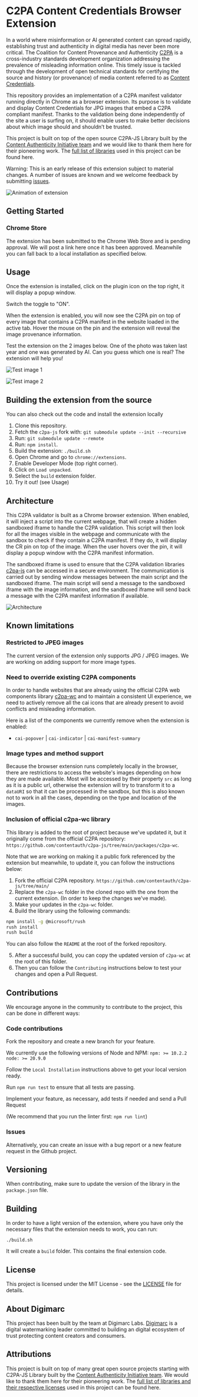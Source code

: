 # C2PA Content Credentials Browser Extension

In a world where misinformation or AI generated content can spread rapidly, establishing trust and authenticity in digital media has never been more critical. The Coalition for Content Provenance and Authenticity [C2PA](https://c2pa.org/) is a cross-industry standards development organization addressing the prevalence of misleading information online. This timely issue is tackled through the development of open technical standards for certifying the source and history (or provenance) of media content referred to as [Content Credentials](https://contentcredentials.org/).

This repository provides an implementation of a C2PA manifest validator running directly in Chrome as a browser extension. Its purpose is to validate and display Content Credentials for JPG images that embed a C2PA compliant manifest. Thanks to the validation being done independently of the site a user is surfing on, it should enable users to make better decisions about which image should and shouldn’t be trusted. 

This project is built on top of the open source C2PA-JS Library built by the [Content Authenticity Initiative team](https://opensource.contentauthenticity.org/) and we would like to thank them here for their pioneering work. The [full list of libraries](blob/main/THIRD_PARTY_LICENSES.md) used in this project can be found here. 

Warning: This is an early release of this extension subject to material changes. A number of issues are known and we welcome feedback by submitting [issues](issues). 

![Animation of extension](docs/c2pa-extension-digimarc.gif)

## Getting Started

### Chrome Store

The extension has been submitted to the Chrome Web Store and is pending approval. We will post a link here once it has been approved.
Meanwhile you can fall back to a local installation as specified below.

## Usage

Once the extension is installed, click on the plugin icon on the top right, it will display a popup window.

Switch the toggle to "ON".

When the extension is enabled, you will now see the C2PA pin on top of every image that contains a C2PA manifest in the website loaded in the active tab. Hover the mouse on the pin and the extension will reveal the image provenance information.

Test the extension on the 2 images below. One of the photo was taken last year and one was generated by AI. Can you guess which one is real? The extension will help you!

![Test image 1](https://raw.githubusercontent.com/digimarc-corp/c2pa-content-credentials-extension/beta-release/docs/genai-picture-validate-protected.jpg)

![Test image 2](https://github.com/digimarc-corp/c2pa-content-credentials-extension/blob/beta-release/docs/photo-rddm-validate-protected.jpg)



## Building the extension from the source

You can also check out the code and install the extension locally

1. Clone this repository.
2. Fetch the `c2pa-js` fork with: `git submodule update --init --recursive`
3. Run: `git submodule update --remote`
4. Run: `npm install`.
5. Build the extension: `./build.sh`
6. Open Chrome and go to `chrome://extensions`.
7. Enable Developer Mode (top right corner).
8. Click on `Load unpacked`.
9. Select the `build` extension folder.
10. Try it out! (see Usage)


## Architecture

This C2PA validator is built as a Chrome browser extension. When enabled, it will inject a script into the current webpage, that will create a hidden sandboxed iframe to handle the C2PA validation. This script will then look for all the images visible in the webpage and communicate with the sandbox to check if they contain a C2PA manifest. If they do, it will display the CR pin on top of the image. When the user hovers over the pin, it will display a popup window with the C2PA manifest information.

The sandboxed iframe is used to ensure that the C2PA validation libraries [c2pa-js](https://opensource.contentauthenticity.org/docs/js-sdk/getting-started/overview/) can be accessed in a secure environment. The communication is carried out by sending window messages between the main script and the sandboxed iframe. The main script will send a message to the sandboxed iframe with the image information, and the sandboxed iframe will send back a message with the C2PA manifest information if available.

![Architecture](docs/C2PABrowserExtensionArchitecture.png)

## Known limitations

### Restricted to JPEG images

The current version of the extension only supports JPG / JPEG images. We are working on adding support for more image types.

### Need to override existing C2PA components

In order to handle websites that are already using the official C2PA web components library [c2pa-wc](https://www.npmjs.com/package/c2pa-wc) and to maintain a consistent UI experience, we need to actively remove all the cai icons that are already present to avoid conflicts and misleading information.

Here is a list of the components we currently remove when the extension is enabled:

- `cai-popover` | `cai-indicator` | `cai-manifest-summary`

### Image types and method support

Because the browser extension runs completely locally in the browser, there are restrictions to access the website's images depending on how they are made available. Most will be accessed by their property `src` as long as it is a public url, otherwise the extension will try to transform it to a `dataURI` so that it can be processed in the sandbox, but this is also known not to work in all the cases, depending on the type and location of the images.

### Inclusion of official c2pa-wc library

This library is added to the root of project because we've updated it, but it originally come from the official C2PA repository: `https://github.com/contentauth/c2pa-js/tree/main/packages/c2pa-wc`.

Note that we are working on making it a public fork referenced by the extension but meanwhile, to update it, you can follow the instructions below:

1. Fork the official C2PA repository. `https://github.com/contentauth/c2pa-js/tree/main/`
2. Replace the `c2pa-wc` folder in the cloned repo with the one from the current extension. (In order to keep the changes we've made).
3. Make your updates in the `c2pa-wc` folder.
4. Build the library using the following commands:

```sh {"id":"01HG9279TGG7BNNZAR7117H2WP"}
npm install -g @microsoft/rush
rush install
rush build 
```

You can also follow the `README` at the root of the forked repository.

5. After a successful build, you can copy the updated version of `c2pa-wc` at the root of this folder.
6. Then you can follow the `Contributing` instructions below to test your changes and open a Pull Request.

## Contributions

We encourage anyone in the community to contribute to the project, this can be done in different ways:

### Code contributions

Fork the repository and create a new branch for your feature.

We currently use the following versions of Node and NPM:
`npm: >= 10.2.2`
`node: >= 20.9.0`

Follow the `Local Installation` instructions above to get your local version ready.

Run `npm run test` to ensure that all tests are passing.

Implement your feature, as necessary, add tests if needed and send a Pull Request

(We recommend that you run the linter first: `npm run lint`)

### Issues

Alternatively, you can create an issue with a bug report or a new feature request in the Github project.

## Versioning

When contributing, make sure to update the version of the library in the `package.json` file.

## Building

In order to have a light version of the extension, where you have only the necessary files that the extension needs to work, you can run:
```
./build.sh
```

It will create a `build` folder. This contains the final extension code.

## License

This project is licensed under the MIT License - see the [LICENSE](LICENSE) file for details.

## About Digimarc

This project has been built by the team at Digimarc Labs. [Digimarc](https://www.digimarc.com/products/digital-content-authentication) is a digital watermarking leader committed to building an digital ecosystem of trust protecting content creators and consumers.

## Attributions

This project is built on top of many great open source projects starting with C2PA-JS Library built by the [Content Authenticity Initiative team](https://opensource.contentauthenticity.org/). We would like to thank them here for their pioneering work. 
The [full list of libraries and their respective licenses](blob/main/THIRD_PARTY_LICENSES.md) used in this project can be found here. 


